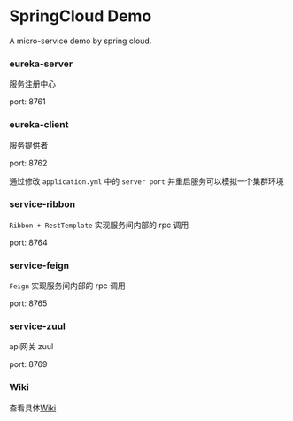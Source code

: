 # SpringCloud Demo

A micro-service demo by spring cloud.

### eureka-server

服务注册中心

port: 8761


### eureka-client

服务提供者

port: 8762

通过修改 `application.yml` 中的 `server port` 并重启服务可以模拟一个集群环境

### service-ribbon

`Ribbon + RestTemplate` 实现服务间内部的 rpc 调用

port: 8764

### service-feign

`Feign` 实现服务间内部的 rpc 调用

port: 8765

### service-zuul

api网关 zuul

port: 8769

### Wiki

查看具体[Wiki](https://github.com/Sidfate/springcloud-demo/wiki)